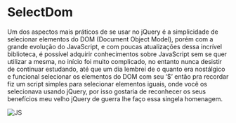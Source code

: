 # SelectDom
Um dos aspectos mais práticos de se usar no jQuery é a simplicidade de selecionar elementos do DOM (Document Object Model), porém com a grande evolução do JavaScript, e com poucas atualizações dessa incrível biblioteca, é possível adquirir conhecimentos sobre JavaScript sem se quer utilizar a mesma, no início foi muito complicado, no entanto nunca desistir de continuar estudando, até que um dia lembrei de o quanto era nostálgico e funcional selecionar os elementos do DOM com seu ‘$’ então pra recordar fiz um script simples para selecionar elementos iguais, onde você os selecionava usando jQuery, por isso gostaria de reconhecer os seus benefícios meu velho jQuery de guerra lhe faço essa singela homenagem.

![JS](https://github.com/MarcosArthur/SelectDom/master/layout-post.jpg)